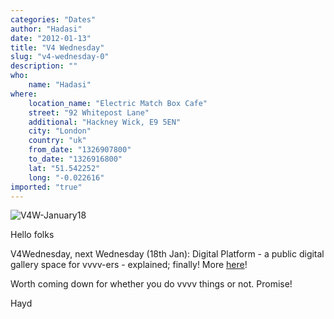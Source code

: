 ```yaml
---
categories: "Dates"
author: "Hadasi"
date: "2012-01-13"
title: "V4 Wednesday"
slug: "v4-wednesday-0"
description: ""
who: 
    name: "Hadasi"
where: 
    location_name: "Electric Match Box Cafe"
    street: "92 Whitepost Lane"
    additional: "Hackney Wick, E9 5EN"
    city: "London"
    country: "uk"
    from_date: "1326907800"
    to_date: "1326916800"
    lat: "51.542252"
    long: "-0.022616"
imported: "true"
---
```



![V4W-January18](Jan-18th-.jpg) 

Hello folks

V4Wednesday, next Wednesday (18th Jan): Digital Platform - a public digital gallery space for vvvv-ers - explained; finally! More <a href="http://www.v4wednesday.com/2012/01/event-18th-january.html">here</a>!

Worth coming down for whether you do vvvv things or not. Promise!

Hayd